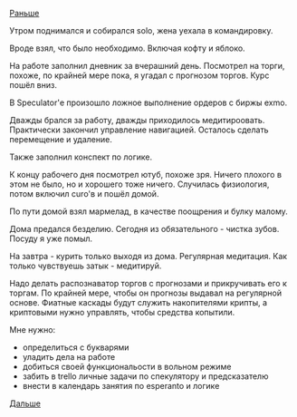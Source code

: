 [Раньше](2019.06.12.md)

Утром поднимался и собирался solo, жена уехала в командировку.

Вроде взял, что было необходимо. Включая кофту и яблоко.

На работе заполнил дневник за вчерашний день.
Посмотрел на торги, похоже, по крайней мере пока, я угадал с прогнозом торгов. Курс пошёл вниз.

В Speculator'е произошло ложное выполнение ордеров с биржы exmo.

Дважды брался за работу, дважды приходилось медитироовать. Практически закончил управление навигацией. Осталось сделать перемещение и удаление.

Также заполнил конспект по логике.

К концу рабочего дня посмотрел ютуб, похоже зря. Ничего плохого в этом не было, но и хорошего тоже ничего.
Случилась физиология, потом включил curo'в и пошёл домой.

По пути домой взял мармелад, в качестве поощрения и булку малому.

Дома предался безделию.
Сегодня из обязательного - чистка зубов. Посуду я уже помыл.

На завтра - курить только выходя из дома.
Регулярная медитация. Как только чувствуешь затык - медитируй.

Надо делать распознаватор торгов с прогнозами и прикручивать его к торгам. По крайней мере, чтобы он прогнозы выдавал на регулярной основе.
Фиатные каскады будут служить накопителями крипты, а криптовыми нужно управлять, чтобы средства копытили.

Мне нужно:
  - определиться с букварями
  - уладить дела на работе
  - добиться своей функциональости в вольном режиме
  - забить в trellо личные задачи по спекулятору и предсказателю
  - внести в календарь занятия по esperanto и логике


[Дальше](2019.06.14.md)